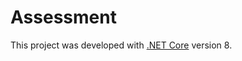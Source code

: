 # Assessment

This project was developed with [.NET Core](https://dotnet.microsoft.com/en-us/download/dotnet/8.0) version 8.